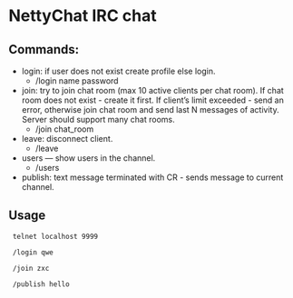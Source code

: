 # NettyChat IRC chat

## Commands:
  - login: if user does not exist create profile else login.
    -  /login name password
  - join: try to join chat room (max 10 active clients per chat room).
 If chat room does not exist - create it first. If client’s limit exceeded - send an error, otherwise join chat room and send last N messages of activity. Server should support many chat rooms.
    -  /join chat_room
  -  leave: disconnect client.
        - /leave
  - users — show users in the channel.
    -  /users
 - publish: text message terminated with CR - sends message to current channel.
 
 ## Usage
```
 telnet localhost 9999

 /login qwe

 /join zxc

 /publish hello

```
